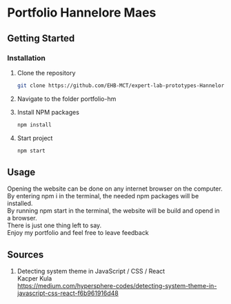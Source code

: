 # Portfolio Hannelore Maes

## Getting Started

### Installation
1. Clone the repository
   ```sh
   git clone https://github.com/EHB-MCT/expert-lab-prototypes-HanneloreMaes.git
   ```

2. Navigate to the folder portfolio-hm

3. Install NPM packages
    ```sh
   npm install
   ```
4. Start project
    ```sh
   npm start
   ```

## Usage

Opening the website can be done on any internet browser on the computer. <br />
By entering npm i in the terminal, the needed npm packages will be installed. <br />
By running npm start in the terminal, the website will be build and opend in a browser. <br />
There is just one thing left to say. <br />
Enjoy my portfolio and feel free to leave feedback

## Sources

1. Detecting system theme in JavaScript / CSS / React <br />
   Kacper Kula <br />
   https://medium.com/hypersphere-codes/detecting-system-theme-in-javascript-css-react-f6b961916d48